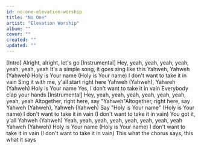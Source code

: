 ```yaml
---
id: no-one-elevation-worship
title: "No One"
artist: "Elevation Worship"
album: ""
cover: ""
created: ""
updated: ""
---
```


[Intro]
Alright, alright, let's go
[Instrumental]
Hey, yeah, yeah, yeah, yeah, yeah, yeah, yeah
It's a simple song, it goes sing like this
Yahweh, Yahweh (Yahweh)
Holy is Your name (Holy is Your name)
I don't want to take it in vain
Sing it with me, y'all start right here
Yahweh (Yahweh), Yahweh (Yahweh)
Holy is Your name
Yes, I don't want to take it in vain
Everybody clap your hands
[Instrumental]
Hey, yeah, yeah, yeah, yeah, yeah, yeah, yeah, yeah
Altogether, right here, say "Yahwеh"Altogether, right herе, say
 Yahweh (Yahweh), Yahweh (Yahweh)
Say "Holy is Your name" (Holy is Your name)
I don't want to take it in vain (I don't want to take it in vain)
You got it, y'all
Yahweh (Yahweh)
Yeah, yeah, yeah, yeah, yeah, yeah, yeah, yeah
Yahweh (Yahweh)
Holy is Your name (Holy is Your name)
I don't want to take it in vain (I don't want to take it in vain)
This what the chorus says, this what it says